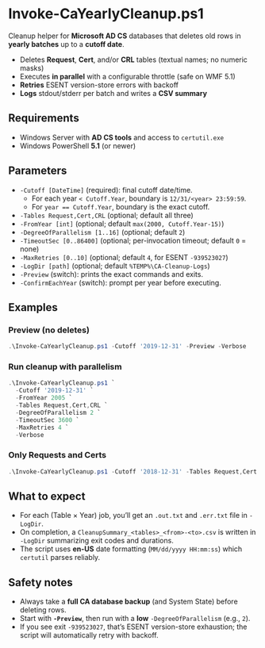 # Invoke-CaYearlyCleanup.ps1

Cleanup helper for **Microsoft AD CS** databases that deletes old rows in **yearly batches** up to a **cutoff date**.

- Deletes **Request**, **Cert**, and/or **CRL** tables (textual names; no numeric masks)
- Executes **in parallel** with a configurable throttle (safe on WMF 5.1)
- **Retries** ESENT version-store errors with backoff
- **Logs** stdout/stderr per batch and writes a **CSV summary**

## Requirements
- Windows Server with **AD CS tools** and access to `certutil.exe`
- Windows PowerShell **5.1** (or newer)

## Parameters
- `-Cutoff [DateTime]` (required): final cutoff date/time.
  - For each year `< Cutoff.Year`, boundary is `12/31/<year> 23:59:59`.
  - For `year == Cutoff.Year`, boundary is the exact cutoff.
- `-Tables Request,Cert,CRL` (optional; default all three)
- `-FromYear [int]` (optional; default `max(2000, Cutoff.Year-15)`)
- `-DegreeOfParallelism [1..16]` (optional; default `2`)
- `-TimeoutSec [0..86400]` (optional; per-invocation timeout; default `0` = none)
- `-MaxRetries [0..10]` (optional; default `4`, for ESENT `-939523027`)
- `-LogDir [path]` (optional; default `%TEMP%\CA-Cleanup-Logs`)
- `-Preview` (switch): prints the exact commands and exits.
- `-ConfirmEachYear` (switch): prompt per year before executing.

## Examples

### Preview (no deletes)
```powershell
.\Invoke-CaYearlyCleanup.ps1 -Cutoff '2019-12-31' -Preview -Verbose
```

### Run cleanup with parallelism
```powershell
.\Invoke-CaYearlyCleanup.ps1 `
  -Cutoff '2019-12-31' `
  -FromYear 2005 `
  -Tables Request,Cert,CRL `
  -DegreeOfParallelism 2 `
  -TimeoutSec 3600 `
  -MaxRetries 4 `
  -Verbose
```

### Only Requests and Certs
```powershell
.\Invoke-CaYearlyCleanup.ps1 -Cutoff '2018-12-31' -Tables Request,Cert -FromYear 2000 -DegreeOfParallelism 2
```

## What to expect
- For each (Table × Year) job, you’ll get an `.out.txt` and `.err.txt` file in `-LogDir`.
- On completion, a `CleanupSummary_<tables>_<from>-<to>.csv` is written in `-LogDir` summarizing exit codes and durations.
- The script uses **en-US** date formatting (`MM/dd/yyyy HH:mm:ss`) which `certutil` parses reliably.

## Safety notes
- Always take a **full CA database backup** (and System State) before deleting rows.
- Start with **`-Preview`**, then run with a **low** `-DegreeOfParallelism` (e.g., `2`).
- If you see exit `-939523027`, that’s ESENT version-store exhaustion; the script will automatically retry with backoff.
